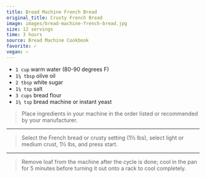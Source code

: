 ```yaml
---
title: Bread Machine French Bread
original_title: Crusty French Bread
image: images/bread-machine-french-bread.jpg
size: 12 servings
time: 3 hours
source: Bread Machine Cookbook
favorite: ✓
vegan: ✓
---
```


* `1 cup` warm water (80-90 degrees F)
* `1¼ tbsp` olive oil
* `2 tbsp` white sugar
* `1¼ tsp` salt 
* `3 cups` bread flour
* `1¼ tsp` bread machine or instant yeast

> Place ingredients in your machine in the order listed or recommended by your manufacturer.

---

> Select the French bread or crusty setting (1½ lbs), select light or medium crust, 1½ lbs, and press start.

---

> Remove loaf from the machine after the cycle is done; cool in the pan for 5 minutes before turning it out onto a rack to cool completely.
